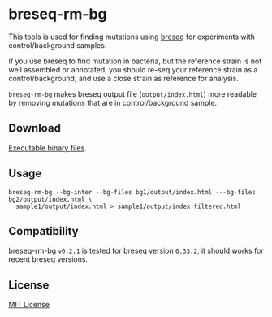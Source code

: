 # breseq-rm-bg

This tools is used for finding mutations using [breseq](https://github.com/barricklab/breseq) for experiments with control/background samples.

If you use breseq to find mutation in bacteria, but the reference strain is not well assembled or annotated,
you should re-seq your reference strain as a control/background, and use a close strain as reference for analysis.

`breseq-rm-bg` makes breseq output file (`output/index.html`) more readable by removing mutations that are in control/background sample.

## Download

[Executable binary files](https://github.com/shenwei356/breseq-rm-bg/releases).

## Usage

    breseq-rm-bg --bg-inter --bg-files bg1/output/index.html ---bg-files bg2/output/index.html \
      sample1/output/index.html > sample1/output/index.filtered.html

## Compatibility

breseq-rm-bg `v0.2.1` is tested for breseq version `0.33.2`, it should works for recent breseq versions.

## License

[MIT License](https://github.com/shenwei356/breseq-rm-bg/blob/master/LICENSE)
